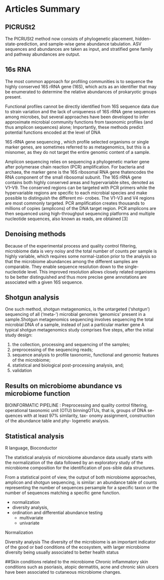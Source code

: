 
# Articles Summary

## PICRUSt2 
 The PICRUSt2 method now consists of phylogenetic placement, hidden-state-prediction, and sample-wise gene abundance tabulation. ASV sequences and abundances
are taken as input, and stratified gene family and pathway abundances are output.


## 16s RNA
The most common approach for profiling communities is to sequence the highly conserved 16S rRNA
gene (16S), which acts as an identifier that may be enumerated to determine the relative
abundances of prokaryotic groups present.

Functional profiles cannot be directly identified from 16S sequence data due to strain variation and the lack of uniqueness of 16S rRNA gene
sequences among microbes, but several approaches have been developed to infer approximate
microbial community functions from taxonomic profiles (and thus amplicon sequences) alone;
Importantly, these methods predict potential functions encoded at the level of DNA

16S rRNA gene sequencing  , which profile selected organisms or single marker genes, are sometimes referred
to as metagenomics, but this is a misnomer, as they do not target the
entire genomic content of a sample.

 Amplicon sequencing relies on sequencing a phylogenetic marker gene after polymerase chain reaction (PCR) amplification.
 For bacteria and archaea, the marker gene is the 16S ribosomal RNA gene thatencodes the RNA component of the small ribosomal subunit. 
The 16S rRNA gene contains both highly conserved areas and hypervariable sites, denoted as V1–V9. 
The conserved regions can be targeted with PCR primers while the hypervariable regions are specific to each microbial species and make possible to distinguish the different mi-
crobes. The V1–V3 and V4 regions are most commonly targeted.
PCR amplification creates thousands to millions of copies (amplicons) of the DNA target region. 
PCR amplicons are then sequenced using high-throughput sequencing platforms and multiple nucleotide
sequences, also known as reads, are obtained [3]

## Denoising methods 
Because of the experimental process and quality control filtering, microbiome data is very noisy and the total number of counts per sample is highly variable, which requires some normal-ization prior to the analysis so that the microbiome abundances
among the different samples are comparable.
They enable sequence resolution down to the single-nucleotide level. This improved resolution allows closely
related organisms to be better distinguished and thus more precise gene annotations are
associated with a given 16S sequence.

## Shotgun analysis
One such method, shotgun metagenomics, is the untargeted (‘shotgun’) sequencing of all (‘meta-’) microbial genomes
‘genomics’ present in a sample.Shotgun metagenomics sequencing involves sequencing the total microbial DNA of a sample, instead of just a particular marker gene
A typical shotgun metagenomics study comprises five steps, after the initial study design:

  1.  the collection, processing and sequencing of the samples; 
  1.  preprocessing of the sequencing reads; 
  1.  sequence analysis to profile taxonomic, functional and genomic features of the microbiome; 
  1.  statistical and biological post-processing analysis, and;
  1.  validation

## Results on microbiome abundance vs microbiome function
 BIOINFORMATIC PIPELINE : 
 Preprocessing and quality control filtering, operational taxonomic unit (OTU) binningOTUs, that is, groups of DNA se-
quences with at least 97% similarity, tax-
onomy assignment, construction of the abundance table and phy-
logenetic analysis.

## Statistical analysis

R language, Bioconductor

The statistical analysis of microbiome abundance data usually starts with the normalization of the data followed by an exploratory study of the microbiome composition for the identification of pos-sible data structures.

From a statistical point of view, the output of both microbiome approaches, amplicon and shotgun sequencing, is similar: 
an abundance table of counts representing the number of sequences persample for a specific taxon or the number of sequences matching a specific gene function. 

  - normalization
  - diversity analysis, 
  - ordination and differential abundance testing
      - multivariate 
      - univariate

Normalization

Diversity analysis
The diversity of the microbiome is an important indicator of the
good or bad conditions of the ecosystem, with larger microbiome
diversity being usually associated to better health status

##Skin conditions related to the microbiome 
Chronic inflammatory skin conditions such as psoriasis, atopic dermatitis, acne
and chronic skin ulcers have been associated to cutaneous microbiome changes.
